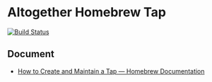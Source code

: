 Altogether Homebrew Tap
===

[![Build Status](https://dev.azure.com/announce/altogether/_apis/build/status/announce.homebrew-altogether?branchName=master)](https://dev.azure.com/announce/altogether/_build/latest?definitionId=6&branchName=master)

## Document
* [How to Create and Maintain a Tap — Homebrew Documentation](https://docs.brew.sh/How-to-Create-and-Maintain-a-Tap)
